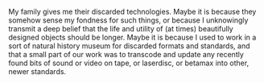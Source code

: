 My family gives me their discarded technologies. Maybe it is because they somehow sense my fondness for such things, or because I unknowingly transmit a deep belief that the life and utility of (at times) beautifully designed objects should be longer. Maybe it is because I used to work in a sort of natural history museum for discarded formats and standards, and that a small part of our work was to  transcode and update any recently found bits of sound or video on tape, or laserdisc, or betamax into other, newer standards.
